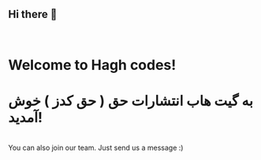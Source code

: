 ## Hi there 👋

<br>

# Welcome to Hagh codes!
# به گیت هاب انتشارات حق ( حق کدز ) خوش آمدید!
<br>
You can also join our team. Just send us a message :)
